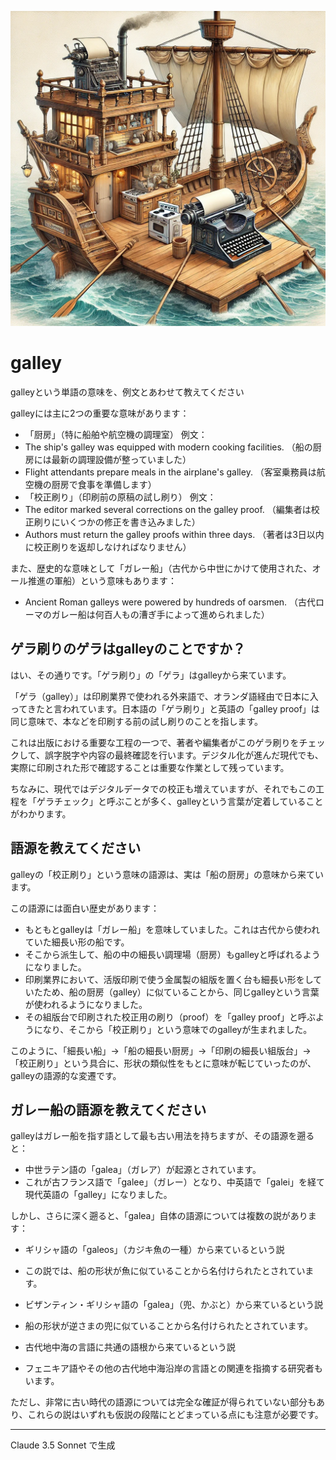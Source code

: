 ![galley](./imgs/galley.webp)

# galley

galleyという単語の意味を、例文とあわせて教えてください

galleyには主に2つの重要な意味があります：

 * 「厨房」（特に船舶や航空機の調理室） 例文：
 * The ship's galley was equipped with modern cooking facilities. （船の厨房には最新の調理設備が整っていました）
 * Flight attendants prepare meals in the airplane's galley. （客室乗務員は航空機の厨房で食事を準備します）
 * 「校正刷り」（印刷前の原稿の試し刷り） 例文：
 * The editor marked several corrections on the galley proof. （編集者は校正刷りにいくつかの修正を書き込みました）
 * Authors must return the galley proofs within three days. （著者は3日以内に校正刷りを返却しなければなりません）

また、歴史的な意味として「ガレー船」（古代から中世にかけて使用された、オール推進の軍船）という意味もあります：

 * Ancient Roman galleys were powered by hundreds of oarsmen. （古代ローマのガレー船は何百人もの漕ぎ手によって進められました）

## ゲラ刷りのゲラはgalleyのことですか？

はい、その通りです。「ゲラ刷り」の「ゲラ」はgalleyから来ています。

「ゲラ（galley）」は印刷業界で使われる外来語で、オランダ語経由で日本に入ってきたと言われています。日本語の「ゲラ刷り」と英語の「galley proof」は同じ意味で、本などを印刷する前の試し刷りのことを指します。

これは出版における重要な工程の一つで、著者や編集者がこのゲラ刷りをチェックして、誤字脱字や内容の最終確認を行います。デジタル化が進んだ現代でも、実際に印刷された形で確認することは重要な作業として残っています。

ちなみに、現代ではデジタルデータでの校正も増えていますが、それでもこの工程を「ゲラチェック」と呼ぶことが多く、galleyという言葉が定着していることがわかります。

## 語源を教えてください

galleyの「校正刷り」という意味の語源は、実は「船の厨房」の意味から来ています。

この語源には面白い歴史があります：

 * もともとgalleyは「ガレー船」を意味していました。これは古代から使われていた細長い形の船です。
 * そこから派生して、船の中の細長い調理場（厨房）もgalleyと呼ばれるようになりました。
 * 印刷業界において、活版印刷で使う金属製の組版を置く台も細長い形をしていたため、船の厨房（galley）に似ていることから、同じgalleyという言葉が使われるようになりました。
 * その組版台で印刷された校正用の刷り（proof）を「galley proof」と呼ぶようになり、そこから「校正刷り」という意味でのgalleyが生まれました。

このように、「細長い船」→「船の細長い厨房」→「印刷の細長い組版台」→「校正刷り」という具合に、形状の類似性をもとに意味が転じていったのが、galleyの語源的な変遷です。

## ガレー船の語源を教えてください

galleyはガレー船を指す語として最も古い用法を持ちますが、その語源を遡ると：

 * 中世ラテン語の「galea」（ガレア）が起源とされています。
 * これが古フランス語で「galee」（ガレー）となり、中英語で「galei」を経て現代英語の「galley」になりました。

しかし、さらに深く遡ると、「galea」自体の語源については複数の説があります：

 * ギリシャ語の「galeos」（カジキ魚の一種）から来ているという説

 * この説では、船の形状が魚に似ていることから名付けられたとされています。

 * ビザンティン・ギリシャ語の「galea」（兜、かぶと）から来ているという説

 * 船の形状が逆さまの兜に似ていることから名付けられたとされています。

 * 古代地中海の言語に共通の語根から来ているという説

 * フェニキア語やその他の古代地中海沿岸の言語との関連を指摘する研究者もいます。

ただし、非常に古い時代の語源については完全な確証が得られていない部分もあり、これらの説はいずれも仮説の段階にとどまっている点にも注意が必要です。

---
Claude 3.5 Sonnet で生成
